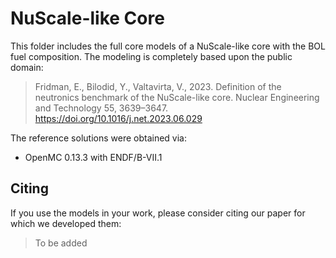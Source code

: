 # NuScale-like Core

This folder includes the full core models of a NuScale-like core with the BOL fuel composition. The modeling is completely based upon the public domain:

> Fridman, E., Bilodid, Y., Valtavirta, V., 2023. Definition of the neutronics benchmark of the NuScale-like core. Nuclear Engineering and Technology 55, 3639–3647. https://doi.org/10.1016/j.net.2023.06.029

The reference solutions were obtained via:
* OpenMC 0.13.3 with ENDF/B-VII.1

## Citing

If you use the models in your work, please consider citing our paper for which we developed them:

> To be added


